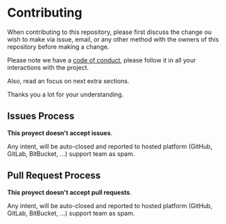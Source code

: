 # Contributing

When contributing to this repository, please first discuss the change ou wish to make via issue, email, or any other method with the owners of this repository before making a change.

Please note we have a [code of conduct](CODE_OF_CONDUCT.md), please follow it in all your interactions with the project.

Also, read an focus on next extra sections.

Thanks you a lot for your understanding.

## Issues Process

__This proyect doesn't accept issues__.

Any intent, will be auto-closed and reported to hosted platform (GitHub, GitLab, BitBucket, ...) support team as spam.

## Pull Request Process

__This proyect doesn't accept pull requests__.

Any intent, will be auto-closed and reported to hosted platform (GitHub, GitLab, BitBucket, ...) support team as spam.
